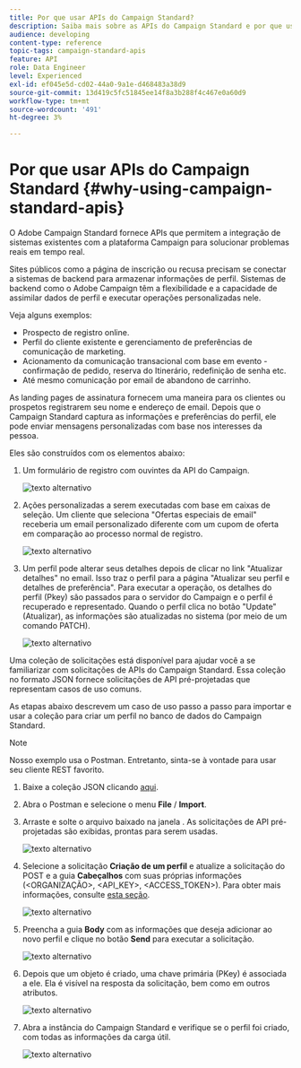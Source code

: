 ```yaml
---
title: Por que usar APIs do Campaign Standard?
description: Saiba mais sobre as APIs do Campaign Standard e por que usá-las.
audience: developing
content-type: reference
topic-tags: campaign-standard-apis
feature: API
role: Data Engineer
level: Experienced
exl-id: ef045e5d-cd02-44a0-9a1e-d468483a38d9
source-git-commit: 13d419c5fc51845ee14f8a3b288f4c467e0a60d9
workflow-type: tm+mt
source-wordcount: '491'
ht-degree: 3%

---
```


# Por que usar APIs do Campaign Standard {#why-using-campaign-standard-apis}

O Adobe Campaign Standard fornece APIs que permitem a integração de sistemas existentes com a plataforma Campaign para solucionar problemas reais em tempo real.

Sites públicos como a página de inscrição ou recusa precisam se conectar a sistemas de backend para armazenar informações de perfil. Sistemas de backend como o Adobe Campaign têm a flexibilidade e a capacidade de assimilar dados de perfil e executar operações personalizadas nele.

Veja alguns exemplos:

* Prospecto de registro online.
* Perfil do cliente existente e gerenciamento de preferências de comunicação de marketing.
* Acionamento da comunicação transacional com base em evento - confirmação de pedido, reserva do Itinerário, redefinição de senha etc.
* Até mesmo comunicação por email de abandono de carrinho.

As landing pages de assinatura fornecem uma maneira para os clientes ou prospetos registrarem seu nome e endereço de email. Depois que o Campaign Standard captura as informações e preferências do perfil, ele pode enviar mensagens personalizadas com base nos interesses da pessoa.

Eles são construídos com os elementos abaixo:

1. Um formulário de registro com ouvintes da API do Campaign.

   ![texto alternativo](assets/apis_uc1.png)

1. Ações personalizadas a serem executadas com base em caixas de seleção. Um cliente que seleciona &quot;Ofertas especiais de email&quot; receberia um email personalizado diferente com um cupom de oferta em comparação ao processo normal de registro.

   ![texto alternativo](assets/apis_uc2.png)

1. Um perfil pode alterar seus detalhes depois de clicar no link &quot;Atualizar detalhes&quot; no email. Isso traz o perfil para a página &quot;Atualizar seu perfil e detalhes de preferência&quot;. Para executar a operação, os detalhes do perfil (Pkey) são passados para o servidor do Campaign e o perfil é recuperado e representado. Quando o perfil clica no botão &quot;Update&quot; (Atualizar), as informações são atualizadas no sistema (por meio de um comando PATCH).

   ![texto alternativo](assets/apis_uc3.png)

Uma coleção de solicitações está disponível para ajudar você a se familiarizar com solicitações de APIs do Campaign Standard. Essa coleção no formato JSON fornece solicitações de API pré-projetadas que representam casos de uso comuns.

As etapas abaixo descrevem um caso de uso passo a passo para importar e usar a coleção para criar um perfil no banco de dados do Campaign Standard.

>[!NOTE]
>
>Nosso exemplo usa o Postman. Entretanto, sinta-se à vontade para usar seu cliente REST favorito.

1. Baixe a coleção JSON clicando [aqui](https://helpx.adobe.com/content/dam/help/en/campaign/kb/working-with-acs-api/_jcr_content/main-pars/download_section/download-1/KB_postman_collection.json.zip).

1. Abra o Postman e selecione o menu **File** / **Import**.

1. Arraste e solte o arquivo baixado na janela . As solicitações de API pré-projetadas são exibidas, prontas para serem usadas.

   ![texto alternativo](assets/postman_collection.png)

1. Selecione a solicitação **Criação de um perfil** e atualize a solicitação do POST e a guia **Cabeçalhos** com suas próprias informações (&lt;ORGANIZAÇÃO>, &lt;API_KEY>, &lt;ACCESS_TOKEN>). Para obter mais informações, consulte [esta seção](../../api/using/setting-up-api-access.md).

   ![texto alternativo](assets/postman_uc1.png)

1. Preencha a guia **Body** com as informações que deseja adicionar ao novo perfil e clique no botão **Send** para executar a solicitação.

   ![texto alternativo](assets/postman_uc2.png)

1. Depois que um objeto é criado, uma chave primária (PKey) é associada a ele. Ela é visível na resposta da solicitação, bem como em outros atributos.

   ![texto alternativo](assets/postman_uc3.png)

1. Abra a instância do Campaign Standard e verifique se o perfil foi criado, com todas as informações da carga útil.

   ![texto alternativo](assets/postman_uc4.png)

